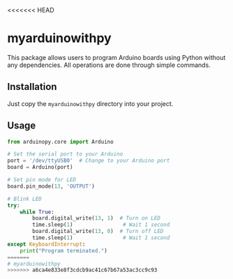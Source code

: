 <<<<<<< HEAD
# myarduinowithpy

This package allows users to program Arduino boards using Python without any dependencies. All operations are done through simple commands.

## Installation

Just copy the `myarduinowithpy` directory into your project.

## Usage

```python
from arduinopy.core import Arduino

# Set the serial port to your Arduino
port = '/dev/ttyUSB0'  # Change to your Arduino port
board = Arduino(port)

# Set pin mode for LED
board.pin_mode(13, 'OUTPUT')

# Blink LED
try:
    while True:
        board.digital_write(13, 1)  # Turn on LED
        time.sleep(1)                # Wait 1 second
        board.digital_write(13, 0)  # Turn off LED
        time.sleep(1)                # Wait 1 second
except KeyboardInterrupt:
    print("Program terminated.")
=======
# myarduinowithpy
>>>>>>> a6ca4e833e8f3cdcb9ac41c67b67a53ac3cc9c93
